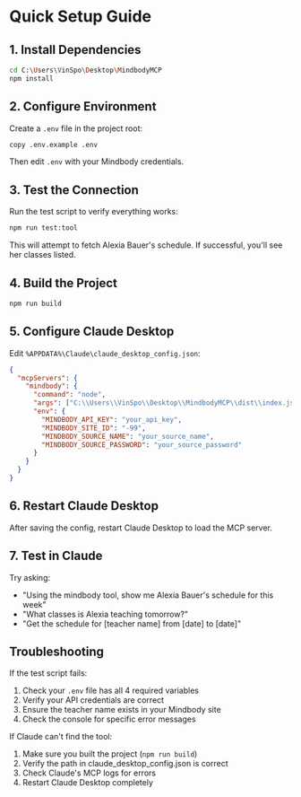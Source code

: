 # Quick Setup Guide

## 1. Install Dependencies

```bash
cd C:\Users\VinSpo\Desktop\MindbodyMCP
npm install
```

## 2. Configure Environment

Create a `.env` file in the project root:

```bash
copy .env.example .env
```

Then edit `.env` with your Mindbody credentials.

## 3. Test the Connection

Run the test script to verify everything works:

```bash
npm run test:tool
```

This will attempt to fetch Alexia Bauer's schedule. If successful, you'll see her classes listed.

## 4. Build the Project

```bash
npm run build
```

## 5. Configure Claude Desktop

Edit `%APPDATA%\Claude\claude_desktop_config.json`:

```json
{
  "mcpServers": {
    "mindbody": {
      "command": "node",
      "args": ["C:\\Users\\VinSpo\\Desktop\\MindbodyMCP\\dist\\index.js"],
      "env": {
        "MINDBODY_API_KEY": "your_api_key",
        "MINDBODY_SITE_ID": "-99",
        "MINDBODY_SOURCE_NAME": "your_source_name",
        "MINDBODY_SOURCE_PASSWORD": "your_source_password"
      }
    }
  }
}
```

## 6. Restart Claude Desktop

After saving the config, restart Claude Desktop to load the MCP server.

## 7. Test in Claude

Try asking:
- "Using the mindbody tool, show me Alexia Bauer's schedule for this week"
- "What classes is Alexia teaching tomorrow?"
- "Get the schedule for [teacher name] from [date] to [date]"

## Troubleshooting

If the test script fails:
1. Check your `.env` file has all 4 required variables
2. Verify your API credentials are correct
3. Ensure the teacher name exists in your Mindbody site
4. Check the console for specific error messages

If Claude can't find the tool:
1. Make sure you built the project (`npm run build`)
2. Verify the path in claude_desktop_config.json is correct
3. Check Claude's MCP logs for errors
4. Restart Claude Desktop completely
